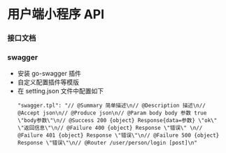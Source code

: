 # 用户端小程序 API

### 接口文档

### swagger

- 安装 go-swagger 插件
- 自定义配置插件等模版
- 在 setting.json 文件中配置如下
  ```
  "swagger.tpl": "// @Summary 简单描述\n// @Description 描述\n// @Accept json\n// @Produce json\n// @Param body body 参数 true \"body参数\"\n// @Success 200 {object} Response{data=参数} \"ok\" \"返回信息\"\n// @Failure 400 {object} Response \"错误\" \n// @Failure 401 {object} Response \"错误\"\n// @Failure 500 {object} Response \"错误\"\n// @Router /user/person/login [post]\n" 
  ``` 

